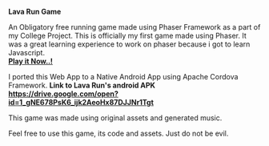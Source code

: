 <Strong> Lava Run Game </Strong>

An Obligatory free running game made using Phaser Framework as a part of my College Project. 
This is officially my first game made using Phaser. It was a great learning experience to work on phaser because i got to learn Javascript.
<br>
<strong><a href="https://sidf3ar.github.io/Lava-Run-Master/"> Play it Now..!</a></strong>

I ported this Web App to a Native Android App using Apache Cordova Framework.
<strong>Link to Lava Run's android APK https://drive.google.com/open?id=1_gNE678PsK6_ijk2AeoHx87DJJNr1Tgt</strong>

This game was made using original assets and generated music. 

Feel free to use this game, its code and assets. Just do not be evil. 
